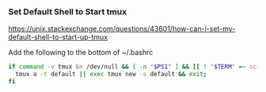 ### Set Default Shell to Start tmux

https://unix.stackexchange.com/questions/43601/how-can-i-set-my-default-shell-to-start-up-tmux


Add the following to the bottom of ~/.bashrc
```sh
if command -v tmux &> /dev/null && [ -n "$PS1" ] && [[ ! "$TERM" =~ screen ]] && [[ ! "$TERM" =~ tmux ]] && [ -z "$TMUX" ]; then
  tmux a -t default || exec tmux new -s default && exit;
fi
```